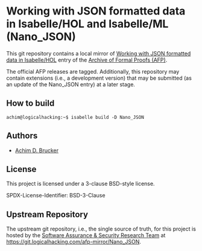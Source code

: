 # Working with JSON formatted data in Isabelle/HOL and Isabelle/ML (Nano_JSON)

This git repository contains a local mirror of
[Working with JSON formatted data in Isabelle/HOL](https://www.isa-afp.org/entries/Nano_JSON.shtml)
entry of the
[Archive of Formal Proofs (AFP)](https://www.isa-afp.org).

The official AFP releases are tagged. Additionally, this repository
may contain extensions (i.e., a development version) that may be
submitted (as an update of the Nano_JSON entry) at a later stage.

## How to build

```console
achim@logicalhacking:~$ isabelle build -D Nano_JSON
```

## Authors

* [Achim D. Brucker](http://www.brucker.ch/)

## License

This project is licensed under a 3-clause BSD-style license.

SPDX-License-Identifier: BSD-3-Clause

## Upstream Repository

The upstream git repository, i.e., the single source of truth, for this project is hosted 
by the [Software Assurance & Security Research Team](https://logicalhacking.com) at
<https://git.logicalhacking.com/afp-mirror/Nano_JSON>.

